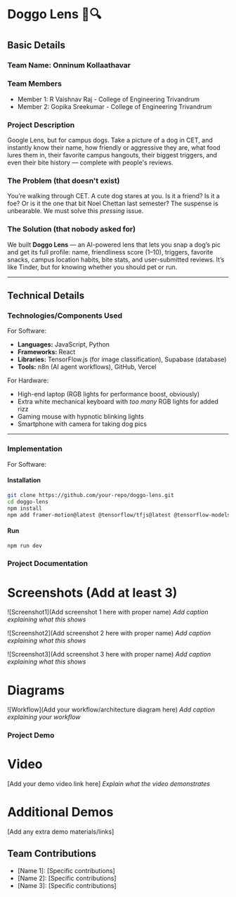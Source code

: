# Doggo Lens 🐶🔍

## Basic Details
### Team Name: Onninum Kollaathavar

### Team Members
- Member 1: R Vaishnav Raj - College of Engineering Trivandrum
- Member 2: Gopika Sreekumar - College of Engineering Trivandrum

### Project Description
Google Lens, but for campus dogs. Take a picture of a dog in CET, and instantly know their name, how friendly or aggressive they are, what food lures them in, their favorite campus hangouts, their biggest triggers, and even their bite history — complete with people's reviews.

### The Problem (that doesn't exist)
You’re walking through CET. A cute dog stares at you. Is it a friend? Is it a foe? Or is it the one that bit Noel Chettan last semester? The suspense is unbearable. We must solve this *pressing* issue.

### The Solution (that nobody asked for)
We built **Doggo Lens** — an AI-powered lens that lets you snap a dog’s pic and get its full profile: name, friendliness score (1–10), triggers, favorite snacks, campus location habits, bite stats, and user-submitted reviews. It’s like Tinder, but for knowing whether you should pet or run.

---

## Technical Details
### Technologies/Components Used
For Software:
- **Languages:** JavaScript, Python
- **Frameworks:** React
- **Libraries:** TensorFlow.js (for image classification), Supabase (database)
- **Tools:** n8n (AI agent workflows), GitHub, Vercel

For Hardware:
- High-end laptop (RGB lights for performance boost, obviously)
- Extra white mechanical keyboard with *too many* RGB lights for added rizz
- Gaming mouse with hypnotic blinking lights
- Smartphone with camera for taking dog pics

---

### Implementation
For Software:

#### Installation
```bash
git clone https://github.com/your-repo/doggo-lens.git
cd doggo-lens
npm install
npm add framer-motion@latest @tensorflow/tfjs@latest @tensorflow-models/mobilenet@latest
```
#### Run
```bash
npm run dev
```
### Project Documentation


# Screenshots (Add at least 3)
![Screenshot1](Add screenshot 1 here with proper name)
*Add caption explaining what this shows*

![Screenshot2](Add screenshot 2 here with proper name)
*Add caption explaining what this shows*

![Screenshot3](Add screenshot 3 here with proper name)
*Add caption explaining what this shows*

# Diagrams
![Workflow](Add your workflow/architecture diagram here)
*Add caption explaining your workflow*

### Project Demo
# Video
[Add your demo video link here]
*Explain what the video demonstrates*

# Additional Demos
[Add any extra demo materials/links]

## Team Contributions
- [Name 1]: [Specific contributions]
- [Name 2]: [Specific contributions]
- [Name 3]: [Specific contributions]


